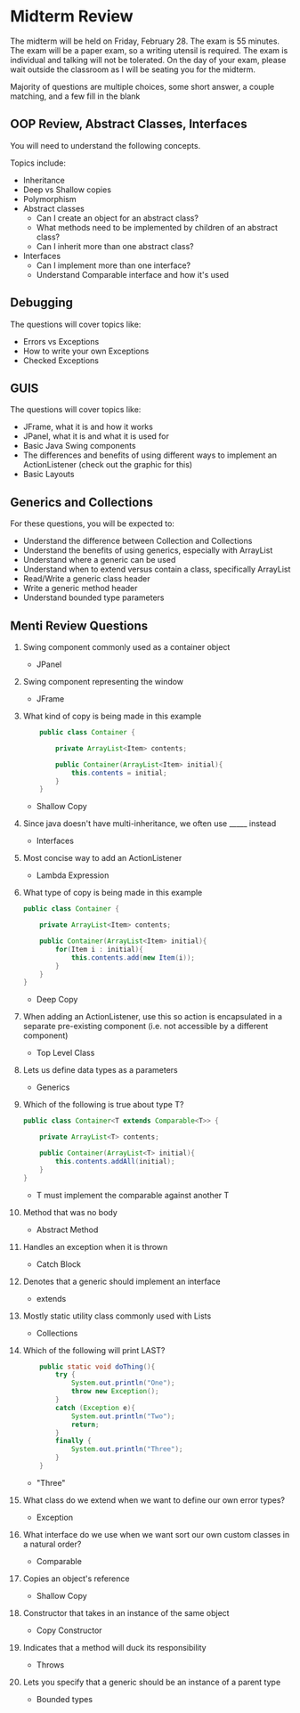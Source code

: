# Midterm Review
The midterm will be held on Friday, February 28. The exam is 55 minutes. The exam will be a paper exam, so a writing utensil is required. The exam is individual and talking will not be tolerated. On the day of your exam, please wait outside the classroom as I will be seating you for the midterm.

Majority of questions are multiple choices, some short answer, a couple matching, and a few fill in the blank

## OOP Review, Abstract Classes, Interfaces
You will need to understand the following concepts.

Topics include:
* Inheritance
* Deep vs Shallow copies
* Polymorphism
* Abstract classes
  * Can I create an object for an abstract class?
  * What methods need to be implemented by children of an abstract class?
  * Can I inherit more than one abstract class?
* Interfaces
  * Can I implement more than one interface?
  * Understand Comparable interface and how it's used

## Debugging

The questions will cover topics like:
* Errors vs Exceptions
* How to write your own Exceptions
* Checked Exceptions

## GUIS

The questions will cover topics like:
* JFrame, what it is and how it works
* JPanel, what it is and what it is used for
* Basic Java Swing components
* The differences and benefits of using different ways to implement an ActionListener (check out the graphic for this)
* Basic Layouts

## Generics and Collections

For these questions, you will be expected to:
* Understand the difference between Collection and Collections
* Understand the benefits of using generics, especially with ArrayList
* Understand where a generic can be used
* Understand when to extend versus contain a class, specifically ArrayList
* Read/Write a generic class header
* Write a generic method header
* Understand bounded type parameters

## Menti Review Questions


1. Swing component commonly used as a container object
    - JPanel

2. Swing component representing the window
    - JFrame

3. What kind of copy is being made in this example
    ```java
        public class Container {

            private ArrayList<Item> contents;

            public Container(ArrayList<Item> initial){
                this.contents = initial;
            }
        }
    ```
    - Shallow Copy

4. Since java doesn't have multi-inheritance, we often use _____ instead
    - Interfaces

5. Most concise way to add an ActionListener
    - Lambda Expression

6. What type of copy is being made in this example
    ```java
    public class Container {

        private ArrayList<Item> contents;

        public Container(ArrayList<Item> initial){
            for(Item i : initial){
                this.contents.add(new Item(i));
            }
        }
    }
    ```
    - Deep Copy

7. When adding an ActionListener, use this so action is encapsulated in a separate pre-existing component (i.e. not accessible by a different component)
    - Top Level Class

8. Lets us define data types as a parameters
    - Generics

9. Which of the following is true about type T?
    ```java
    public class Container<T extends Comparable<T>> {

        private ArrayList<T> contents;

        public Container(ArrayList<T> initial){
            this.contents.addAll(initial);
        }
    }

    ```

    - T must implement the comparable against another T

10. Method that was no body
    - Abstract Method

11. Handles an exception when it is thrown
    - Catch Block

12. Denotes that a generic should implement an interface
    - extends

13. Mostly static utility class commonly used with Lists
    - Collections

14. Which of the following will print LAST?
    ```java
        public static void doThing(){
            try {
                System.out.println("One");
                throw new Exception();
            }
            catch (Exception e){
                System.out.println("Two");
                return;
            }
            finally {
                System.out.println("Three");
            }
        }
    ```
    - "Three"

15. What class do we extend when we want to define our own error types?
    - Exception

16. What interface do we use when we want sort our own custom classes in a natural order?
    - Comparable

17. Copies an object's reference
    - Shallow Copy

18. Constructor that takes in an instance of the same object
    - Copy Constructor

19. Indicates that a method will duck its responsibility
    - Throws

20. Lets you specify that a generic should be an instance of a parent type
    - Bounded types

